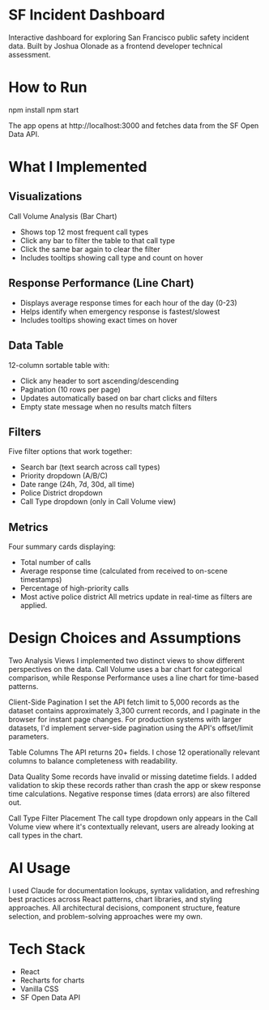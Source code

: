 # SF Incident Dashboard
Interactive dashboard for exploring San Francisco public safety incident data. Built by Joshua Olonade as a frontend developer technical assessment.

# How to Run
npm install
npm start

The app opens at http://localhost:3000 and fetches data from the SF Open Data API.

# What I Implemented

## Visualizations
Call Volume Analysis (Bar Chart)
- Shows top 12 most frequent call types
- Click any bar to filter the table to that call type
- Click the same bar again to clear the filter
- Includes tooltips showing call type and count on hover

## Response Performance (Line Chart)
- Displays average response times for each hour of the day (0-23)
- Helps identify when emergency response is fastest/slowest
- Includes tooltips showing exact times on hover

## Data Table
12-column sortable table with:
- Click any header to sort ascending/descending
- Pagination (10 rows per page)
- Updates automatically based on bar chart clicks and filters
- Empty state message when no results match filters

## Filters
Five filter options that work together:
- Search bar (text search across call types)
- Priority dropdown (A/B/C)
- Date range (24h, 7d, 30d, all time)
- Police District dropdown
- Call Type dropdown (only in Call Volume view)

## Metrics
Four summary cards displaying:
- Total number of calls
- Average response time (calculated from received to on-scene timestamps)
- Percentage of high-priority calls
- Most active police district
All metrics update in real-time as filters are applied.

# Design Choices and Assumptions
Two Analysis Views
I implemented two distinct views to show different perspectives on the data. Call Volume uses a bar chart for categorical comparison, while Response Performance uses a line chart for time-based patterns.

Client-Side Pagination
I set the API fetch limit to 5,000 records as the dataset contains approximately 3,300 current records, and I paginate in the browser for instant page changes. For production systems with larger datasets, I'd implement server-side pagination using the API's offset/limit parameters.

Table Columns
The API returns 20+ fields. I chose 12 operationally relevant columns to balance completeness with readability.

Data Quality
Some records have invalid or missing datetime fields. I added validation to skip these records rather than crash the app or skew response time calculations. Negative response times (data errors) are also filtered out.

Call Type Filter Placement
The call type dropdown only appears in the Call Volume view where it's contextually relevant, users are already looking at call types in the chart.

# AI Usage
I used Claude for documentation lookups, syntax validation, and refreshing best practices across React patterns, chart libraries, and styling approaches. All architectural decisions, component structure, feature selection, and problem-solving approaches were my own.

# Tech Stack
- React
- Recharts for charts
- Vanilla CSS
- SF Open Data API